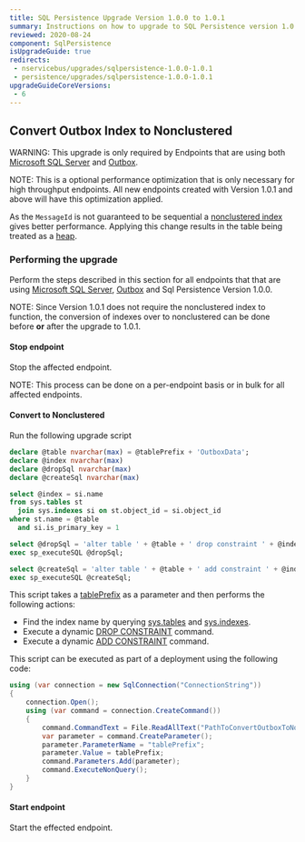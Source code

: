 ```yaml
---
title: SQL Persistence Upgrade Version 1.0.0 to 1.0.1
summary: Instructions on how to upgrade to SQL Persistence version 1.0.1
reviewed: 2020-08-24
component: SqlPersistence
isUpgradeGuide: true
redirects:
 - nservicebus/upgrades/sqlpersistence-1.0.0-1.0.1
 - persistence/upgrades/sqlpersistence-1.0.0-1.0.1
upgradeGuideCoreVersions:
 - 6
---
```




## Convert Outbox Index to Nonclustered

WARNING: This upgrade is only required by Endpoints that are using both [Microsoft SQL Server](/persistence/sql/dialect-mssql.md) and [Outbox](/nservicebus/outbox/).

NOTE: This is a optional performance optimization that is only necessary for high throughput endpoints. All new endpoints created with Version 1.0.1 and above will have this optimization applied.

As the `MessageId` is not guaranteed to be sequential a [nonclustered index](https://docs.microsoft.com/en-us/sql/relational-databases/indexes/clustered-and-nonclustered-indexes-described) gives better performance. Applying this change results in the table being treated as a [heap](https://docs.microsoft.com/en-us/sql/relational-databases/indexes/heaps-tables-without-clustered-indexes).


### Performing the upgrade

Perform the steps described in this section for all endpoints that that are using [Microsoft SQL Server](/persistence/sql/dialect-mssql.md), [Outbox](/nservicebus/outbox/) and Sql Persistence Version 1.0.0.

NOTE: Since Version 1.0.1 does not require the nonclustered index to function, the conversion of indexes over to nonclustered can be done before **or** after the upgrade to 1.0.1.


#### Stop endpoint

Stop the affected endpoint.

NOTE: This process can be done on a per-endpoint basis or in bulk for all affected endpoints.


#### Convert to Nonclustered

Run the following upgrade script

```sql
declare @table nvarchar(max) = @tablePrefix + 'OutboxData';
declare @index nvarchar(max)
declare @dropSql nvarchar(max)
declare @createSql nvarchar(max)

select @index = si.name
from sys.tables st
  join sys.indexes si on st.object_id = si.object_id
where st.name = @table
  and si.is_primary_key = 1

select @dropSql = 'alter table ' + @table + ' drop constraint ' + @index
exec sp_executeSQL @dropSql;

select @createSql = 'alter table ' + @table + ' add constraint ' + @index + ' primary key nonclustered (MessageId)'
exec sp_executeSQL @createSql;
```

This script takes a [tablePrefix](/persistence/sql/install.md#table-prefix) as a parameter and then performs the following actions:

 * Find the index name by querying [sys.tables](https://docs.microsoft.com/en-us/sql/relational-databases/system-catalog-views/sys-tables-transact-sql) and [sys.indexes](https://docs.microsoft.com/en-us/sql/relational-databases/system-catalog-views/sys-indexes-transact-sql).
 * Execute a dynamic [DROP CONSTRAINT](https://docs.microsoft.com/en-us/sql/relational-databases/tables/delete-check-constraints) command.
 * Execute a dynamic [ADD CONSTRAINT](https://docs.microsoft.com/en-us/sql/relational-databases/tables/create-unique-constraints) command.

This script can be executed as part of a deployment using the following code:

```csharp
using (var connection = new SqlConnection("ConnectionString"))
{
    connection.Open();
    using (var command = connection.CreateCommand())
    {
        command.CommandText = File.ReadAllText("PathToConvertOutboxToNonclustered.sql");
        var parameter = command.CreateParameter();
        parameter.ParameterName = "tablePrefix";
        parameter.Value = tablePrefix;
        command.Parameters.Add(parameter);
        command.ExecuteNonQuery();
    }
}
```


#### Start endpoint

Start the effected endpoint.
